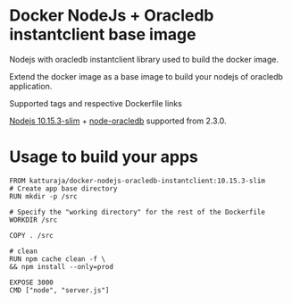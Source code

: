 # Docker NodeJs + Oracledb instantclient base image

Nodejs with oracledb instantclient library used to build the docker image.

Extend the docker image as a base image to build your nodejs of oracledb application.

Supported tags and respective Dockerfile links

[Nodejs 10.15.3-slim](https://hub.docker.com/_/node/ "Docker nodejs") + [node-oracledb](https://github.com/oracle/node-oracledb "Oracle Node JS Client") supported from 2.3.0.


# Usage to build your apps

```
FROM katturaja/docker-nodejs-oracledb-instantclient:10.15.3-slim
# Create app base directory
RUN mkdir -p /src

# Specify the "working directory" for the rest of the Dockerfile
WORKDIR /src

COPY . /src

# clean
RUN npm cache clean -f \
&& npm install --only=prod

EXPOSE 3000
CMD ["node", "server.js"]
```
